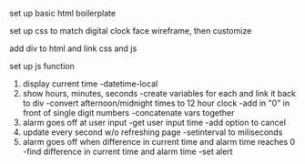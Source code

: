 set up basic html boilerplate

set up css to match digital clock face wireframe, then customize

add div to html and link css and js

set up js function
1. display current time
-datetime-local
2. show hours, minutes, seconds
-create variables for each and link it back to div
-convert afternoon/midnight times to 12 hour clock
-add in "0" in front of single digit numbers
-concatenate vars together
3. alarm goes off at user input
-get user input time
-add option to cancel
4. update every second w/o refreshing page
-setinterval to miliseconds
5. alarm goes off when difference in current time and alarm time reaches 0
-find difference in current time and alarm time
-set alert